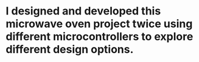 # I designed and developed this microwave oven project twice using different microcontrollers to explore different design options.
